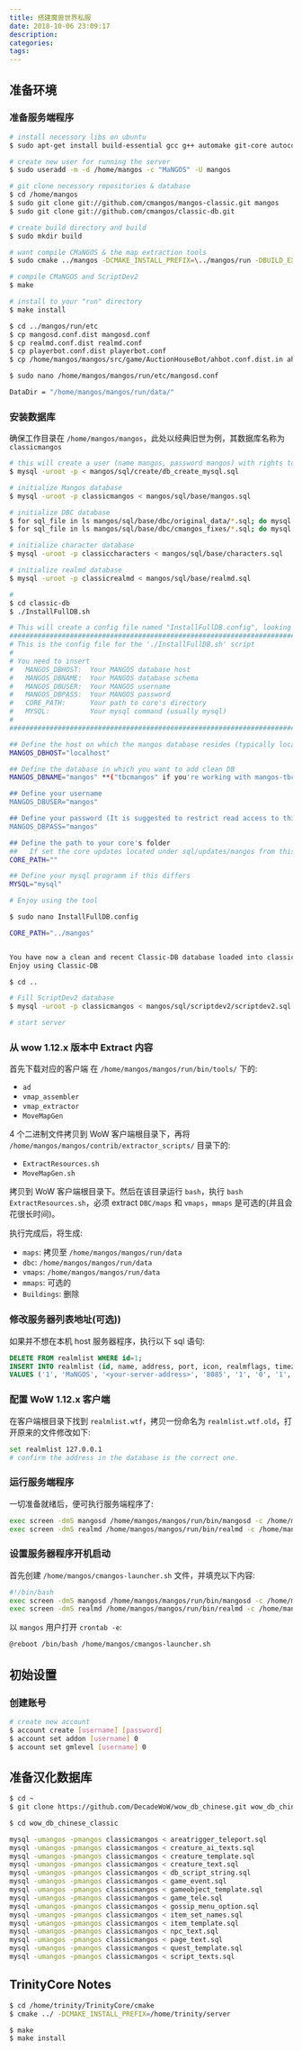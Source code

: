 ```yaml
---
title: 搭建魔兽世界私服
date: 2018-10-06 23:09:17
description: 
categories:
tags: 
---
```


## 准备环境

### 准备服务端程序
```bash
# install necessory libs on ubuntu
$ sudo apt-get install build-essential gcc g++ automake git-core autoconf make patch libmysql++-dev mysql-server libtool libssl-dev grep binutils zlibc libc6 libbz2-dev cmake subversion libboost-all-dev

# create new user for running the server
$ sudo useradd -m -d /home/mangos -c "MaNGOS" -U mangos

# git clone necessory repositories & database
$ cd /home/mangos
$ sudo git clone git://github.com/cmangos/mangos-classic.git mangos
$ sudo git clone git://github.com/cmangos/classic-db.git

# create build directory and build
$ sudo mkdir build

# want compile CMaNGOS & the map extraction tools
$ sudo cmake ../mangos -DCMAKE_INSTALL_PREFIX=\../mangos/run -DBUILD_EXTRACTORS=ON -DPCH=1 -DDEBUG=0

# compile CMaNGOS and ScriptDev2
$ make

# install to your "run" directory
$ make install

$ cd ../mangos/run/etc
$ cp mangosd.conf.dist mangosd.conf
$ cp realmd.conf.dist realmd.conf
$ cp playerbot.conf.dist playerbot.conf
$ cp /home/mangos/mangos/src/game/AuctionHouseBot/ahbot.conf.dist.in ahbot.conf

$ sudo nano /home/mangos/mangos/run/etc/mangosd.conf

DataDir = "/home/mangos/mangos/run/data/"
```

### 安装数据库
确保工作目录在 `/home/mangos/mangos`，此处以经典旧世为例，其数据库名称为 `classicmangos`
```bash
# this will create a user (name mangos, password mangos) with rights to the databases "mangos" (world-db), characters and realmd
$ mysql -uroot -p < mangos/sql/create/db_create_mysql.sql

# initialize Mangos database
$ mysql -uroot -p classicmangos < mangos/sql/base/mangos.sql

# initialize DBC database
$ for sql_file in ls mangos/sql/base/dbc/original_data/*.sql; do mysql -uroot -p --database=classicmangos < $sql_file; done
$ for sql_file in ls mangos/sql/base/dbc/cmangos_fixes/*.sql; do mysql -uroot -p --database=classicmangos < $sql_file; done

# initialize character database
$ mysql -uroot -p classiccharacters < mangos/sql/base/characters.sql

# initialize realmd database
$ mysql -uroot -p classicrealmd < mangos/sql/base/realmd.sql

#
$ cd classic-db
$ ./InstallFullDB.sh

# This will create a config file named "InstallFullDB.config", looking like:
####################################################################################################
# This is the config file for the './InstallFullDB.sh' script
#
# You need to insert
#   MANGOS_DBHOST:	Your MANGOS database host
#   MANGOS_DBNAME:	Your MANGOS database schema
#   MANGOS_DBUSER:	Your MANGOS username
#   MANGOS_DBPASS:	Your MANGOS password
#   CORE_PATH:    	Your path to core's directory
#   MYSQL:        	Your mysql command (usually mysql)
#
####################################################################################################

## Define the host on which the mangos database resides (typically localhost)
MANGOS_DBHOST="localhost"

## Define the database in which you want to add clean DB
MANGOS_DBNAME="mangos" **("tbcmangos" if you're working with mangos-tbc)**

## Define your username
MANGOS_DBUSER="mangos"

## Define your password (It is suggested to restrict read access to this file!)
MANGOS_DBPASS="mangos"

## Define the path to your core's folder
##   If set the core updates located under sql/updates/mangos from this mangos-directory will be added automatically
CORE_PATH=""

## Define your mysql programm if this differs
MYSQL="mysql"

# Enjoy using the tool

$ sudo nano InstallFullDB.config

CORE_PATH="../mangos"


You have now a clean and recent Classic-DB database loaded into classicmangos
Enjoy using Classic-DB

$ cd ..

# Fill ScriptDev2 database
$ mysql -uroot -p classicmangos < mangos/sql/scriptdev2/scriptdev2.sql

# start server
```

### 从 wow 1.12.x 版本中 Extract 内容
首先下载对应的客户端
在 `/home/mangos/mangos/run/bin/tools/` 下的:
- `ad`
- `vmap_assembler`
- `vmap_extractor`
- `MoveMapGen`

4 个二进制文件拷贝到 WoW 客户端根目录下，再将 `/home/mangos/mangos/contrib/extractor_scripts/` 目录下的:
- `ExtractResources.sh`
- `MoveMapGen.sh`

拷贝到 WoW 客户端根目录下。然后在该目录运行 `bash`，执行 `bash ExtractResources.sh`，必须 extract `DBC/maps` 和 `vmaps`，`mmaps` 是可选的(并且会花很长时间)。

执行完成后，将生成:
- `maps`: 拷贝至 `/home/mangos/mangos/run/data`
- `dbc`: `/home/mangos/mangos/run/data`
- `vmaps`: `/home/mangos/mangos/run/data`
- `mmaps`: 可选的
- `Buildings`: 删除

### 修改服务器列表地址(可选))
如果并不想在本机 host 服务器程序，执行以下 sql 语句:
```sql
DELETE FROM realmlist WHERE id=1;
INSERT INTO realmlist (id, name, address, port, icon, realmflags, timezone, allowedSecurityLevel)
VALUES ('1', 'MaNGOS', '<your-server-address>', '8085', '1', '0', '1', '0');
```

### 配置 WoW 1.12.x 客户端
在客户端根目录下找到 `realmlist.wtf`，拷贝一份命名为 `realmlist.wtf.old`，打开原来的文件修改如下:
```bash
set realmlist 127.0.0.1
# confirm the address in the database is the correct one.
```

### 运行服务端程序
一切准备就绪后，便可执行服务端程序了:
```bash
exec screen -dmS mangosd /home/mangos/mangos/run/bin/mangosd -c /home/mangos/mangos/run/etc/mangosd.conf -a /home/mangos/mangos/run/etc/ahbot.conf
exec screen -dmS realmd /home/mangos/mangos/run/bin/realmd -c /home/mangos/mangos/run/etc/realmd.conf
```
### 设置服务器程序开机启动
首先创建 `/home/mangos/cmangos-launcher.sh` 文件，并填充以下内容:
```bash
#!/bin/bash
exec screen -dmS mangosd /home/mangos/mangos/run/bin/mangosd -c /home/mangos/mangos/run/etc/mangosd.conf -a /home/mangos/mangos/run/etc/ahbot.conf++
exec screen -dmS realmd /home/mangos/mangos/run/bin/realmd -c /home/mangos/mangos/run/etc/realmd.conf++
```
以 `mangos` 用户打开 `crontab -e`:
```bash
@reboot /bin/bash /home/mangos/cmangos-launcher.sh
```

## 初始设置
### 创建账号
```bash
# create new account
$ account create [username] [password]
$ account set addon [username] 0
$ account set gmlevel [username] 0
```

## 准备汉化数据库

```bash
$ cd ~
$ git clone https://github.com/DecadeWoW/wow_db_chinese.git wow_db_chinese_classic

$ cd wow_db_chinese_classic

mysql -umangos -pmangos classicmangos < areatrigger_teleport.sql
mysql -umangos -pmangos classicmangos < creature_ai_texts.sql
mysql -umangos -pmangos classicmangos < creature_template.sql
mysql -umangos -pmangos classicmangos < creature_text.sql
mysql -umangos -pmangos classicmangos < db_script_string.sql
mysql -umangos -pmangos classicmangos < game_event.sql
mysql -umangos -pmangos classicmangos < gameobject_template.sql
mysql -umangos -pmangos classicmangos < game_tele.sql
mysql -umangos -pmangos classicmangos < gossip_menu_option.sql
mysql -umangos -pmangos classicmangos < item_set_names.sql
mysql -umangos -pmangos classicmangos < item_template.sql
mysql -umangos -pmangos classicmangos < npc_text.sql
mysql -umangos -pmangos classicmangos < page_text.sql
mysql -umangos -pmangos classicmangos < quest_template.sql
mysql -umangos -pmangos classicmangos < script_texts.sql

```



## TrinityCore Notes
```bash
$ cd /home/trinity/TrinityCore/cmake
$ cmake ../ -DCMAKE_INSTALL_PREFIX=/home/trinity/server

$ make
$ make install
```
